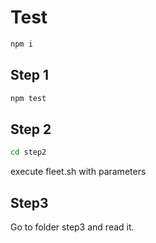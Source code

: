 # Test

```bash
npm i
```

## Step 1

```bash
npm test
```

## Step 2

```bash
cd step2
```

execute fleet.sh with parameters

## Step3

Go to folder step3 and read it.
